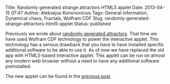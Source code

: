 Title: Randomly generated strange attractors HTML5 applet
Date: 2013-04-15 07:47
Author: Aleksejus Kononovicius
Tags: General information, Dynamical chaos, Fractals, Wolfram CDF
Slug: randomly-generated-strange-attractors-html5-applet
Status: published

Previously
we wrote about [randomly generated
attractors]({filename}/articles/2013/randomly-generated-strange-attractors.md).
That time we have used Wolfram CDF technology to power the interactive
applet. This technology has a serious drawback that you have to have
installed specific additional software to be able to use it. As of now
we have replaced the old app with HTML5-based interactive applet. This
applet can be run on almost any modern web browser without a need to
have any additional software preinstalled.

The new applet can be found in the [previous
post]({filename}/articles/2013/randomly-generated-strange-attractors.md).
